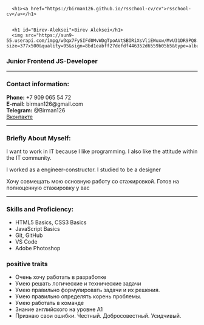 <!DOCTYPE html>
<html lang="ru">
  <head>
    <meta charset="UTF-8">
    <meta http-equiv="X-UA-Compatible" content="IE=edge">
    <meta name="viewport" content="width=device-width, initial-scale=1">


<title>Aleksei Birev </title>
<meta name="generator" content="Jekyll v3.9.0" />
<link rel="canonical" href="https://birman126.github.io/rsschool-cv/cv" />
<meta property="og:url" content="https://birman126.github.io/rsschool-cv/cv" />
<meta property="og:site_name" content="rsschool-cv" />
<meta name="twitter:card" content="summary" />



    
  </head>
  <body>
    <div class="container-lg px-3 my-5 markdown-body">
      
      <h1><a href="https://birman126.github.io/rsschool-cv/cv">rsschool-cv</a></h1>
      

      <h1 id="Birev-Aleksei">Birev Aleksei</h1>
      <img src="https://sun9-55.userapi.com/impg/w3qx7FySIFd0MvWDgTpoAVtSBIRiXsVliEWuxw/MvU31DR9PQ8.jpg?size=377x500&quality=95&sign=8bd1eabff27defdf446352d6559b05b5&type=album">
<h3 id="junior-frontend-developer">Junior Frontend JS-Developer</h3>

<hr />

<h3 id="contact-information">Contact information:</h3>

<p><strong>Phone:</strong> +7 909 065 54 72<br />
<strong>E-mail:</strong> birman126@gmail.com<br />
<strong>Telegram:</strong> @Birman126<br />
<a href="https://vk.com/id_birman">Вконтакте</a><br />

<hr />

<h3 id="briefly-about-myself">Briefly About Myself:</h3>

<p>I want to work in IT because I like programming. I also like the attitude within the IT community.</p>

<p>I worked as a engineer-constructor. I studied to be a designer</p>

<p>Хочу совмещать мою основную работу со стажировкой. Готов на полноценную стажировку у вас</p>


<hr />

<h3 id="skills-and-proficiency">Skills and Proficiency:</h3>

<ul>
  <li>HTML5 Basics, CSS3 Basics</li>
  <li>JavaScript Basics</li>
  <li>Git, GitHub</li>
  <li>VS Code</li>
  <li>Adobe Photoshop</li>
</ul>

<h3 id="positive traits">positive traits</h3>

<ul>
  <li>Очень хочу работать в разработке</li>
  <li>Умею решать логические и технические задачи </li>
  <li>Умею правильно формулировать задачи и их решения. </li>
  <li>Умею правильно определять корень проблемы.</li> 
  <li>Умею работать в команде</li>
  <li>Знание английского на уровне А1</li>
  <li>Признаю свои ошибки. Честный. Добросовестный. Усидчивый.</li>
  
</ul>
    
  </body>
</html>
